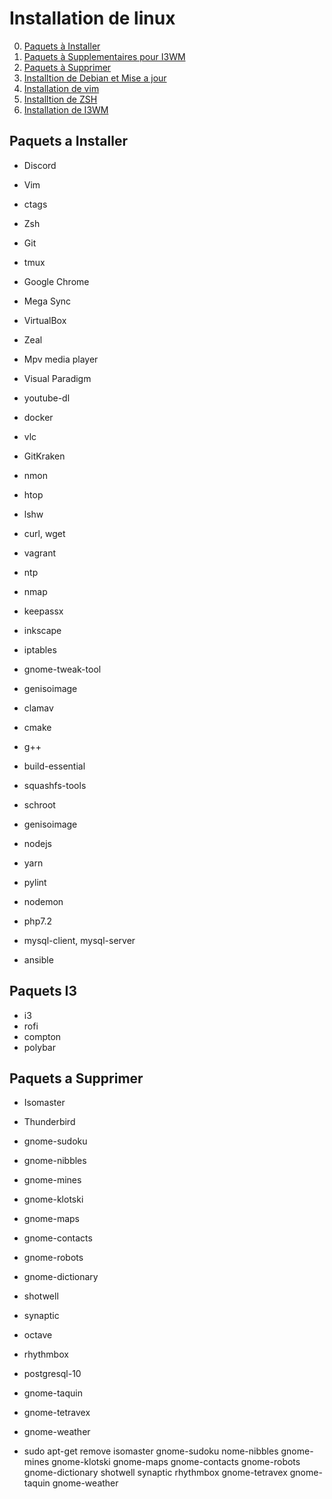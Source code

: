 # Installation de linux

0. [Paquets à Installer](#paquets-a-installer)
0. [Paquets à Supplementaires pour I3WM](#paquets-i3)
1. [Paquets à Supprimer](#paquets-a-supprimer)
1. [Installtion de Debian et Mise a jour]()
2. [Installation de vim]()
3. [Installtion de ZSH]()
4. [Installation de I3WM]()


## Paquets a Installer
* Discord
* Vim
* ctags
* Zsh
* Git
* tmux
* Google Chrome
* Mega Sync
* VirtualBox
* Zeal
* Mpv media player
* Visual Paradigm
* youtube-dl
* docker
* vlc
* GitKraken
* nmon
* htop
* lshw
* curl, wget
* vagrant
* ntp
* nmap
* keepassx
* inkscape
* iptables
* gnome-tweak-tool
* genisoimage
* clamav
* cmake
* g++
* build-essential
* squashfs-tools 
* schroot 
* genisoimage

* nodejs
* yarn
* pylint
* nodemon
* php7.2
* mysql-client, mysql-server
* ansible

## Paquets I3
* i3
* rofi
* compton
* polybar

## Paquets a Supprimer
* Isomaster
* Thunderbird
* gnome-sudoku
* gnome-nibbles
* gnome-mines
* gnome-klotski
* gnome-maps
* gnome-contacts
* gnome-robots
* gnome-dictionary
* shotwell
* synaptic
* octave
* rhythmbox
* postgresql-10
* gnome-taquin
* gnome-tetravex
* gnome-weather

* sudo apt-get remove isomaster gnome-sudoku nome-nibbles gnome-mines gnome-klotski gnome-maps gnome-contacts gnome-robots gnome-dictionary shotwell synaptic rhythmbox gnome-tetravex gnome-taquin gnome-weather

















